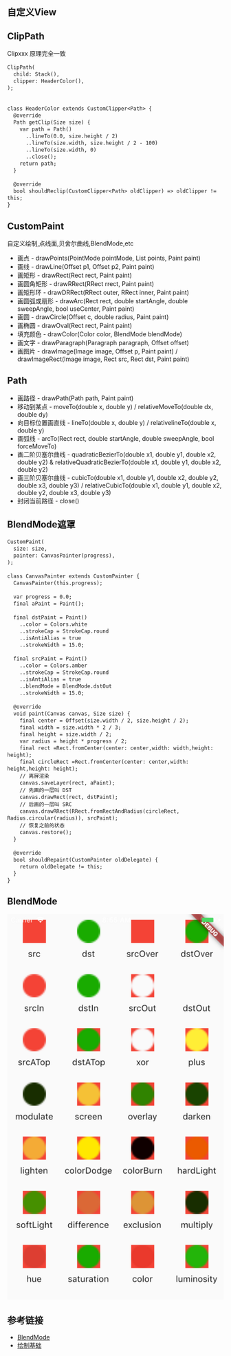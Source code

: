 ## 自定义View

## ClipPath
Clipxxx 原理完全一致

```
ClipPath(
  child: Stack(),
  clipper: HeaderColor(),
);


class HeaderColor extends CustomClipper<Path> {
  @override
  Path getClip(Size size) {
    var path = Path()
      ..lineTo(0.0, size.height / 2)
      ..lineTo(size.width, size.height / 2 - 100)
      ..lineTo(size.width, 0)
      ..close();
    return path;
  }

  @override
  bool shouldReclip(CustomClipper<Path> oldClipper) => oldClipper != this;
}
```

## CustomPaint
自定义绘制,点线面,贝舍尔曲线,BlendMode,etc
- 画点 - drawPoints(PointMode pointMode, List points, Paint paint)
- 画线 - drawLine(Offset p1, Offset p2, Paint paint)
- 画矩形 - drawRect(Rect rect, Paint paint)
- 画圆角矩形 - drawRRect(RRect rrect, Paint paint)
- 画矩形环 - drawDRRect(RRect outer, RRect inner, Paint paint)  
- 画圆弧或扇形 - drawArc(Rect rect, double startAngle, double sweepAngle, bool useCenter, Paint paint)
- 画圆 - drawCircle(Offset c, double radius, Paint paint)
- 画椭圆 - drawOval(Rect rect, Paint paint)
- 填充颜色 - drawColor(Color color, BlendMode blendMode)
- 画文字 - drawParagraph(Paragraph paragraph, Offset offset)
- 画图片 - drawImage(Image image, Offset p, Paint paint) / drawImageRect(Image image, Rect src, Rect dst, Paint paint)

## Path
- 画路径 - drawPath(Path path, Paint paint)
- 移动到某点 - moveTo(double x, double y) / relativeMoveTo(double dx, double dy)
- 向目标位置画直线 - lineTo(double x, double y) / relativelineTo(double x, double y)
- 画弧线 - arcTo(Rect rect, double startAngle, double sweepAngle, bool forceMoveTo)
- 画二阶贝塞尔曲线 - quadraticBezierTo(double x1, double y1, double x2, double y2) & relativeQuadraticBezierTo(double x1, double y1, double x2, double y2) 
- 画三阶贝塞尔曲线 - cubicTo(double x1, double y1, double x2, double y2, double x3, double y3) / relativeCubicTo(double x1, double y1, double x2, double y2, double x3, double y3) 
- 封闭当前路径 - close()

## BlendMode遮罩
```
CustomPaint(
  size: size,
  painter: CanvasPainter(progress),
);

class CanvasPainter extends CustomPainter {
  CanvasPainter(this.progress);

  var progress = 0.0;
  final aPaint = Paint();

  final dstPaint = Paint()
    ..color = Colors.white
    ..strokeCap = StrokeCap.round
    ..isAntiAlias = true
    ..strokeWidth = 15.0;

  final srcPaint = Paint()
    ..color = Colors.amber
    ..strokeCap = StrokeCap.round
    ..isAntiAlias = true
    ..blendMode = BlendMode.dstOut
    ..strokeWidth = 15.0;

  @override
  void paint(Canvas canvas, Size size) {
    final center = Offset(size.width / 2, size.height / 2);
    final width = size.width * 2 / 3;
    final height = size.width / 2;
    var radius = height * progress / 2;
    final rect =Rect.fromCenter(center: center,width: width,height: height);
    final circleRect =Rect.fromCenter(center: center,width: height,height: height);
    // 离屏渲染
    canvas.saveLayer(rect, aPaint);
    // 先画的一层叫 DST
    canvas.drawRect(rect, dstPaint);
    // 后画的一层叫 SRC
    canvas.drawRRect(RRect.fromRectAndRadius(circleRect, Radius.circular(radius)), srcPaint);
    // 恢复之前的状态
    canvas.restore();
  }

  @override
  bool shouldRepaint(CustomPainter oldDelegate) {
    return oldDelegate != this;
  }
}
```

## BlendMode
![](assets/img/blendmode.png)

## 参考链接
- [BlendMode](https://api.flutter.dev/flutter/dart-ui/BlendMode-class.html)
- [绘制基础](https://juejin.im/post/5c67a6a0f265da2dae510fa2)
